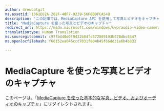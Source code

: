 ```yaml
---
author: drewbatgit
ms.assetid: 1361E82A-202F-40F7-9239-56F00DFCA54B
description: "この記事では、MediaCapture API を使用して写真とビデオをキャプチャする手順について説明します。これには、MediaCapture の初期化とシャットダウン、デバイスの向きに変化が生じた場合の処理などが含まれます。"
title: "MediaCapture を使った写真とビデオのキャプチャ"
redirect_url: https://msdn.microsoft.com/windows/uwp/audio-video-camera/basic-photo-video-and-audio-capture-with-mediacapture/
translationtype: Human Translation
ms.sourcegitcommit: c97fb440d0f9432b84fc572869103b678dbc8447
ms.openlocfilehash: f60152ea846ccd7031f804b45f66dd31e6b4b832

---
```


# MediaCapture を使った写真とビデオのキャプチャ

このページは、「[MediaCapture を使った基本的な写真、ビデオ、およびオーディオのキャプチャ](basic-photo-video-and-audio-capture-with-MediaCapture.md)」にリダイレクトされます。



<!--HONumber=Aug16_HO3-->


